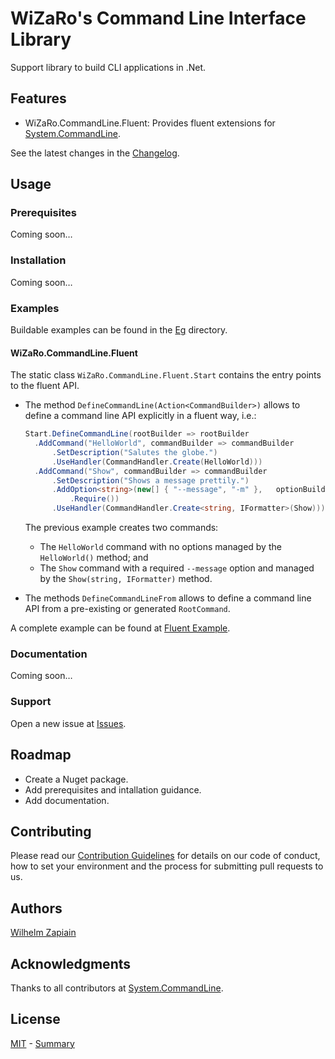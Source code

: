 ﻿# WiZaRo's Command Line Interface Library

<!--{Badges}-->

<!--This section lets the people know what the project can do specifically.-->
Support library to build CLI applications in .Net.

## Features
<!--This section contains a list of the features this project provides, including differentiating factors to alternatives.-->
- WiZaRo.CommandLine.Fluent: Provides fluent extensions for [System.CommandLine].

See the latest changes in the [Changelog].

<!--## Background-->
<!--This section contains the background for the project, including context and links to references that might be needed to understand it.-->
<!--{Background}-->

## Usage
### Prerequisites
<!--This section details if a project runs only in a specific context like a particular programming language version or operating system, or has dependencies that have to be installed manually.-->
Coming soon…

### Installation
<!--This section is the full guidance to install the project. Listing specific steps removes ambiguity and gets people to using the project as quickly as possible.-->
Coming soon…

### Examples
<!--This section shows examples of usage and the expected output if possible. It's helpful to have the smallest example of usage that can be demonstrated inline, while providing links to more sophisticated examples if they are too long to include reasonably.-->
Buildable examples can be found in the [Eg] directory.

#### WiZaRo.CommandLine.Fluent
The static class `WiZaRo.CommandLine.Fluent.Start` contains the entry points to the fluent API.

- The method `DefineCommandLine(Action<CommandBuilder>)` allows to define a command line API explicitly in a fluent way, i.e.:
  ```C#
  Start.DefineCommandLine(rootBuilder => rootBuilder
    .AddCommand("HelloWorld", commandBuilder => commandBuilder
        .SetDescription("Salutes the globe.")
        .UseHandler(CommandHandler.Create(HelloWorld)))
    .AddCommand("Show", commandBuilder => commandBuilder
        .SetDescription("Shows a message prettily.")
        .AddOption<string>(new[] { "--message", "-m" },   optionBuilder => optionBuilder
            .Require())
        .UseHandler(CommandHandler.Create<string, IFormatter>(Show))))
  ```
  The previous example creates two commands:
  - The `HelloWorld` command with no options managed by the `HelloWorld()` method; and
  - The `Show` command with a required `--message` option and managed by the `Show(string, IFormatter)` method.

- The methods `DefineCommandLineFrom` allows to define a command line API from a pre-existing or generated `RootCommand`.

A complete example can be found at [Fluent Example].

### Documentation
<!--This section provides a link to the project's documentation.-->
Coming soon…

### Support
<!--This section tells people where they can go to for help. It can be in the combination of an issue tracker, a chat room, an email address, etc.-->
Open a new issue at [Issues].

## Roadmap
<!--This section contains ideas for releases in the future, or an indication if development has slowed down or stopped completely. Someone may choose to fork your project or volunteer to step in as a maintainer or owner, allowing it to keep going. An explicit request for maintainers can be made.-->
- Create a Nuget package.
- Add prerequisites and intallation guidance.
- Add documentation.

## Contributing
Please read our [Contribution Guidelines] for details on our code of conduct, how to set your environment and the process for submitting pull requests to us.

## Authors
<!--This section contains appreciation to those who have contributed to the project.-->
[Wilhelm Zapiain]

## Acknowledgments
<!-- This sections contains any acknowledgments that need to be made.-->
Thanks to all contributors at [System.CommandLine].

## License
[MIT] - [Summary]

<!--Links-->
[Changelog]: ./CHANGELOG.md
[Contribution Guidelines]: ./CONTRIBUTING.md
[Fluent Example]: ./Eg/Core/Fluent/FluentExample.cs
[Issues]: https://github.com/wizaro/CommandLine/issues
[MIT]: ./LICENSE
[System.CommandLine]: https://github.com/dotnet/command-line-api
[Summary]: https://choosealicense.com/licenses/mit/ "Choose a License's MIT Summary"
[Wilhelm Zapiain]: https://github.com/wilhelmzapiain
[Eg]: ./Eg "Examples"